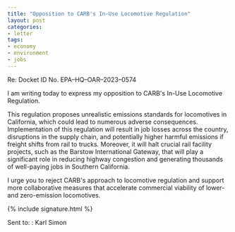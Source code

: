 ```yaml
---
title: "Opposition to CARB's In-Use Locomotive Regulation"
layout: post
categories:
- letter
tags:
- economy
- environment
- jobs
---
```


Re: Docket ID No. EPA–HQ–OAR–2023–0574

I am writing today to express my opposition to CARB's In-Use Locomotive Regulation.

This regulation proposes unrealistic emissions standards for locomotives in California, which could lead to numerous adverse consequences. Implementation of this regulation will result in job losses across the country, disruptions in the supply chain, and potentially higher harmful emissions if freight shifts from rail to trucks. Moreover, it will halt crucial rail facility projects, such as the Barstow International Gateway, that will play a significant role in reducing highway congestion and generating thousands of well-paying jobs in Southern California.

I urge you to reject CARB's approach to locomotive regulation and support more collaborative measures that accelerate commercial viability of lower- and zero-emission locomotives.

{% include signature.html %}

Sent to:
: Karl Simon
